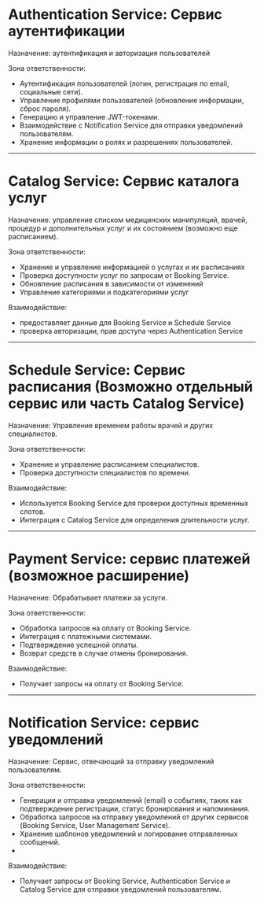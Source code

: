 # Authentication Service: Сервис аутентификации
Назначение: аутентификация и авторизация пользователей

Зона ответственности:
- Аутентификация пользователей (логин, регистрация по email, социальные сети).
- Управление профилями пользователей (обновление информации, сброс пароля).
- Генерацию и управление JWT-токенами.
- Взаимодействие с Notification Service для отправки уведомлений пользователям.
- Хранение информации о ролях и разрешениях пользователей.

---

# Сatalog Service: Сервис каталога услуг
Назначение: управление cписком медицинских манипуляций, врачей, процедур и дополнительных услуг и их состоянием (возможно еще расписанием).

Зона ответственности:
- Хранение и управление информацией о услугах и их расписаниях
- Проверка доступности услуг по запросам от Booking Service.
- Обновление расписания в зависимости от изменений
- Управление категориями и подкатегориями услуг
  

Взаимодействие:
- предоставляет данные для Booking Service и Schedule Service
- проверка авторизации, прав доступа через Authentication Service

---

# Schedule Service: Сервис расписания (Возможно отдельный сервис или часть Catalog Service)
Назначение: Управление временем работы врачей и других специалистов.

Зона ответственности:
- Хранение и управление расписанием специалистов.
- Проверка доступности специалистов по времени.

Взаимодействие:
- Используется Booking Service для проверки доступных временных слотов.
- Интеграция с Catalog Service для определения длительности услуг.

---

# Payment Service: сервис платежей (возможное расширение)
Назначение: Обрабатывает платежи за услуги.

Зона ответственности:
- Обработка запросов на оплату от Booking Service.
- Интеграция с платежными системами.
- Подтверждение успешной оплаты.
- Возврат средств в случае отмены бронирования.

Взаимодействие:
- Получает запросы на оплату от Booking Service. 

---

# Notification Service: сервис уведомлений
Назначение: Сервис, отвечающий за отправку уведомлений пользователям.

Зона ответственности:
- Генерация и отправка уведомлений (email) о событиях, таких как подтверждение регистрации, статус бронирования и напоминания.
- Обработка запросов на отправку уведомлений от других сервисов (Booking Service, User Management Service).
- Хранение шаблонов уведомлений и логирование отправленных сообщений.
- 
Взаимодействие:
- Получает запросы от Booking Service,  Authentication Service и Catalog Service для отправки уведомлений пользователям.


